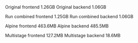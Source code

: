 Original frontend 1.26GB
Original backend 1.06GB

Run combined frontend 1.25GB
Run combined backend 1.06GB

Alpine frontend 463.6MB
Alpine backend 485.5MB

Multistage frontend 127.2MB
Multistage backend 18.6MB